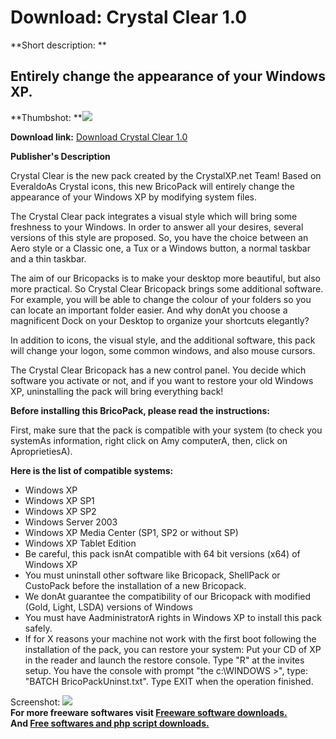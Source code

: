 # Download: Crystal Clear 1.0

**Short description: **

## Entirely change the appearance of your Windows XP.

  
**Thumbshot: **![](http://www.freewarefiles.com/screenshot/crystal-clear-0_md.jpg)   
  
**Download link:** [Download Crystal Clear 1.0](http://freesoftwares.boysofts.com/Crystal-Clear_program_22761.html)  
  

**Publisher's Description**  
  

Crystal Clear is the new pack created by the CrystalXP.net Team! Based on
EveraldoAs Crystal icons, this new BricoPack will entirely change the
appearance of your Windows XP by modifying system files.

The Crystal Clear pack integrates a visual style which will bring some
freshness to your Windows. In order to answer all your desires, several
versions of this style are proposed. So, you have the choice between an Aero
style or a Classic one, a Tux or a Windows button, a normal taskbar and a thin
taskbar.

The aim of our Bricopacks is to make your desktop more beautiful, but also
more practical. So Crystal Clear Bricopack brings some additional software.
For example, you will be able to change the colour of your folders so you can
locate an important folder easier. And why donAt you choose a magnificent Dock
on your Desktop to organize your shortcuts elegantly?

In addition to icons, the visual style, and the additional software, this pack
will change your logon, some common windows, and also mouse cursors.

The Crystal Clear Bricopack has a new control panel. You decide which software
you activate or not, and if you want to restore your old Windows XP,
uninstalling the pack will bring everything back!

**Before installing this BricoPack, please read the instructions:**

First, make sure that the pack is compatible with your system (to check you
systemAs information, right click on Amy computerA, then, click on
AproprietiesA).

**Here is the list of compatible systems:**

  * Windows XP 
  * Windows XP SP1 
  * Windows XP SP2 
  * Windows Server 2003 
  * Windows XP Media Center (SP1, SP2 or without SP) 
  * Windows XP Tablet Edition 
  * Be careful, this pack isnAt compatible with 64 bit versions (x64) of Windows XP 
  * You must uninstall other software like Bricopack, ShellPack or CustoPack before the installation of a new Bricopack. 
  * We donAt guarantee the compatibility of our Bricopack with modified (Gold, Light, LSDA) versions of Windows 
  * You must have AadministratorA rights in Windows XP to install this pack safely. 
  * If for X reasons your machine not work with the first boot following the installation of the pack, you can restore your system: Put your CD of XP in the reader and launch the restore console. Type "R" at the invites setup. You have the console with prompt "the c:\WINDOWS >", type: "BATCH BricoPackUninst.txt". Type EXIT when the operation finished. 

  
  
Screenshot: ![](http://www.freewarefiles.com/screenshot/crystal-clear-0.jpg)  
**For more freeware softwares visit [Freeware software downloads.](http://freesoftwares.boysofts.com/)**   
**And [Free softwares and php script downloads.](http://www.boysofts.com/)**

